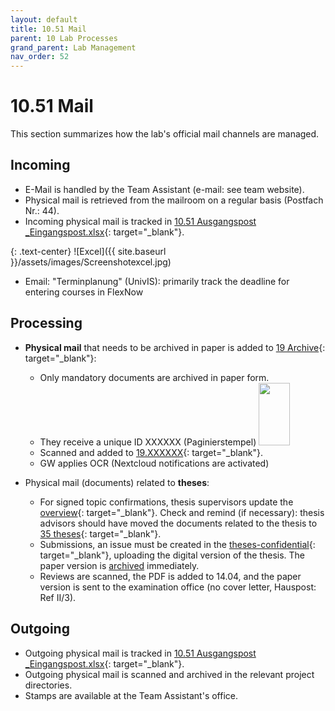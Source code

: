```yaml
---
layout: default
title: 10.51 Mail
parent: 10 Lab Processes
grand_parent: Lab Management
nav_order: 52
---
```


# 10.51 Mail

This section summarizes how the lab's official mail channels are managed.

## Incoming

- E-Mail is handled by the Team Assistant (e-mail: see team website).
- Physical mail is retrieved from the mailroom on a regular basis (Postfach Nr.: 44).
- Incoming physical mail is tracked in [10.51 Ausgangspost _Eingangspost.xlsx](https://nc-2272638881871040784.nextcloud-ionos.com/index.php/apps/files/?dir=/10-lab/10_processes/51_mail&fileid=8856){: target="_blank"}.

{: .text-center} 
![Excel]({{ site.baseurl }}/assets/images/Screenshotexcel.jpg)

- Email: "Terminplanung" (UnivIS): primarily track the deadline for entering courses in FlexNow 

## Processing

- **Physical mail** that needs to be archived in paper is added to [19 Archive](https://nc-2272638881871040784.nextcloud-ionos.com/index.php/apps/files/?dir=/10-lab/19_archive&fileid=62){: target="_blank"}:

  - Only mandatory documents are archived in paper form.
  - They receive a unique ID XXXXXX (Paginierstempel) <img src="{{ site.baseurl }}/assets/images/Screenshot_Stamp.jpg" width="50" height="100">
  - Scanned and added to [19.XXXXXX](https://nc-2272638881871040784.nextcloud-ionos.com/index.php/apps/files/?dir=/10-lab/19_archive&fileid=62){: target="_blank"}.
  - GW applies OCR (Nextcloud notifications are activated)

- Physical mail (documents) related to **theses**:

  - For signed topic confirmations, thesis supervisors update the [overview](https://github.com/digital-work-lab/theses-confidential/tree/main/theses){: target="_blank"}. Check and remind (if necessary): thesis advisors should have moved the documents related to the thesis to [35 theses](https://nc-2272638881871040784.nextcloud-ionos.com/index.php/apps/files/?dir=/30-30-teaching/35_theses&fileid=124){: target="_blank"}.
  - Submissions, an issue must be created in the [theses-confidential](https://github.com/digital-work-lab/theses-confidential/issues){: target="_blank"}, uploading the digital version of the thesis. The paper version is [archived](10.06.resources.html#archive) immediately.
  - Reviews are scanned, the PDF is added to 14.04, and the paper version is sent to the examination office (no cover letter, Hauspost: Ref II/3).

## Outgoing

- Outgoing physical mail is tracked in [10.51 Ausgangspost _Eingangspost.xlsx](https://nc-2272638881871040784.nextcloud-ionos.com/index.php/apps/files/?dir=/10-lab/10_processes/51_mail&fileid=8856){: target="_blank"}.
- Outgoing physical mail is scanned and archived in the relevant project directories.
- Stamps are available at the Team Assistant's office.
